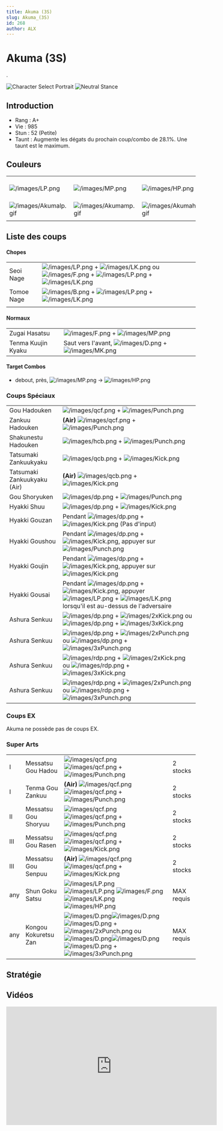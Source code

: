 ```yaml
---
title: Akuma (3S)
slug: Akuma_(3S)
id: 268
author: ALX
---
```


# Akuma (3S)

.

![Character Select
Portrait](/images/Akuma3sport.gif "Character Select Portrait") ![Neutral
Stance](/images/Akuma3s-stance.gif "Neutral Stance")

## Introduction

- Rang : A+
- Vie : 985
- Stun : 52 (Petite)
- Taunt : Augmente les dégats du prochain coup/combo de 28.1%. Une taunt
  est le maximum.

## Couleurs

|                                                |                                                |                                                |                                                |                                                |                                                |                                                                                                              |
|------------------------------------------------|------------------------------------------------|------------------------------------------------|------------------------------------------------|------------------------------------------------|------------------------------------------------|--------------------------------------------------------------------------------------------------------------|
| ![](/images/LP.png "/images/LP.png")           | ![](/images/MP.png "/images/MP.png")           | ![](/images/HP.png "/images/HP.png")           | ![](/images/LK.png "/images/LK.png")           | ![](/images/MK.png "/images/MK.png")           | ![](/images/HK.png "/images/HK.png")           | ![](/images/LP.png "/images/LP.png")![](/images/MK.png "/images/MK.png")![](/images/HP.png "/images/HP.png") |
| ![](/images/Akumalp.gif "/images/Akumalp.gif") | ![](/images/Akumamp.gif "/images/Akumamp.gif") | ![](/images/Akumahp.gif "/images/Akumahp.gif") | ![](/images/Akumalk.gif "/images/Akumalk.gif") | ![](/images/Akumamk.gif "/images/Akumamk.gif") | ![](/images/Akumahk.gif "/images/Akumahk.gif") | ![](/images/Akumalpmkhp.gif "/images/Akumalpmkhp.gif")                                                       |
|                                                |                                                |                                                |                                                |                                                |                                                |                                                                                                              |

## Liste des coups

#### Chopes

|            |                                                                                                                                                                                                 |
|------------|-------------------------------------------------------------------------------------------------------------------------------------------------------------------------------------------------|
| Seoi Nage  | ![](/images/LP.png "/images/LP.png") + ![](/images/LK.png "/images/LK.png") ou ![](/images/F.png "/images/F.png") + ![](/images/LP.png "/images/LP.png") + ![](/images/LK.png "/images/LK.png") |
| Tomoe Nage | ![](/images/B.png "/images/B.png") + ![](/images/LP.png "/images/LP.png") + ![](/images/LK.png "/images/LK.png")                                                                                |
|            |                                                                                                                                                                                                 |

#### Normaux

|                    |                                                                                              |
|--------------------|----------------------------------------------------------------------------------------------|
| Zugai Hasatsu      | ![](/images/F.png "/images/F.png") + ![](/images/MP.png "/images/MP.png")                    |
| Tenma Kuujin Kyaku | Saut vers l'avant, ![](/images/D.png "/images/D.png") + ![](/images/MK.png "/images/MK.png") |

#### Target Combos

- debout, près, ![](/images/MP.png "/images/MP.png") -\>
  ![](/images/HP.png "/images/HP.png")

### Coups Spéciaux

|                             |                                                                                                                                                                                                                      |
|-----------------------------|----------------------------------------------------------------------------------------------------------------------------------------------------------------------------------------------------------------------|
| Gou Hadouken                | ![](/images/qcf.png "/images/qcf.png") + ![](/images/Punch.png "/images/Punch.png")                                                                                                                                  |
| Zankuu Hadouken             | **(Air)** ![](/images/qcf.png "/images/qcf.png") + ![](/images/Punch.png "/images/Punch.png")                                                                                                                        |
| Shakunestu Hadouken         | ![](/images/hcb.png "/images/hcb.png") + ![](/images/Punch.png "/images/Punch.png")                                                                                                                                  |
| Tatsumaki Zankuukyaku       | ![](/images/qcb.png "/images/qcb.png") + ![](/images/Kick.png "/images/Kick.png")                                                                                                                                    |
| Tatsumaki Zankuukyaku (Air) | **(Air)** ![](/images/qcb.png "/images/qcb.png") + ![](/images/Kick.png "/images/Kick.png")                                                                                                                          |
| Gou Shoryuken               | ![](/images/dp.png "/images/dp.png") + ![](/images/Punch.png "/images/Punch.png")                                                                                                                                    |
| Hyakki Shuu                 | ![](/images/dp.png "/images/dp.png") + ![](/images/Kick.png "/images/Kick.png")                                                                                                                                      |
| Hyakki Gouzan               | Pendant ![](/images/dp.png "/images/dp.png") + ![](/images/Kick.png "/images/Kick.png") (Pas d'input)                                                                                                                |
| Hyakki Goushou              | Pendant ![](/images/dp.png "/images/dp.png") + ![](/images/Kick.png "/images/Kick.png"), appuyer sur ![](/images/Punch.png "/images/Punch.png")                                                                      |
| Hyakki Goujin               | Pendant ![](/images/dp.png "/images/dp.png") + ![](/images/Kick.png "/images/Kick.png"), appuyer sur ![](/images/Kick.png "/images/Kick.png")                                                                        |
| Hyakki Gousai               | Pendant ![](/images/dp.png "/images/dp.png") + ![](/images/Kick.png "/images/Kick.png"), appuyer ![](/images/LP.png "/images/LP.png") + ![](/images/LK.png "/images/LK.png") lorsqu'il est au-dessus de l'adversaire |
| Ashura Senkuu               | ![](/images/dp.png "/images/dp.png") + ![](/images/2xKick.png "/images/2xKick.png") ou ![](/images/dp.png "/images/dp.png") + ![](/images/3xKick.png "/images/3xKick.png")                                           |
| Ashura Senkuu               | ![](/images/dp.png "/images/dp.png") + ![](/images/2xPunch.png "/images/2xPunch.png") ou ![](/images/dp.png "/images/dp.png") + ![](/images/3xPunch.png "/images/3xPunch.png")                                       |
| Ashura Senkuu               | ![](/images/rdp.png "/images/rdp.png") + ![](/images/2xKick.png "/images/2xKick.png") ou ![](/images/rdp.png "/images/rdp.png") + ![](/images/3xKick.png "/images/3xKick.png")                                       |
| Ashura Senkuu               | ![](/images/rdp.png "/images/rdp.png") + ![](/images/2xPunch.png "/images/2xPunch.png") ou ![](/images/rdp.png "/images/rdp.png") + ![](/images/3xPunch.png "/images/3xPunch.png")                                   |

### Coups EX

Akuma ne possède pas de coups EX.

### Super Arts

|     |                      |                                                                                                                                                                                                                                                                                                                    |            |
|-----|----------------------|--------------------------------------------------------------------------------------------------------------------------------------------------------------------------------------------------------------------------------------------------------------------------------------------------------------------|------------|
| I   | Messatsu Gou Hadou   | ![](/images/qcf.png "/images/qcf.png") ![](/images/qcf.png "/images/qcf.png") + ![](/images/Punch.png "/images/Punch.png")                                                                                                                                                                                         | 2 stocks   |
| I   | Tenma Gou Zankuu     | **(Air)** ![](/images/qcf.png "/images/qcf.png") ![](/images/qcf.png "/images/qcf.png") + ![](/images/Punch.png "/images/Punch.png")                                                                                                                                                                               | 2 stocks   |
| II  | Messatsu Gou Shoryuu | ![](/images/qcf.png "/images/qcf.png") ![](/images/qcf.png "/images/qcf.png") + ![](/images/Punch.png "/images/Punch.png")                                                                                                                                                                                         | 2 stocks   |
| III | Messatsu Gou Rasen   | ![](/images/qcf.png "/images/qcf.png") ![](/images/qcf.png "/images/qcf.png") + ![](/images/Kick.png "/images/Kick.png")                                                                                                                                                                                           | 2 stocks   |
| III | Messatsu Gou Senpuu  | **(Air)** ![](/images/qcf.png "/images/qcf.png") ![](/images/qcf.png "/images/qcf.png") + ![](/images/Kick.png "/images/Kick.png")                                                                                                                                                                                 | 2 stocks   |
| any | Shun Goku Satsu      | ![](/images/LP.png "/images/LP.png") ![](/images/LP.png "/images/LP.png") ![](/images/F.png "/images/F.png") ![](/images/LK.png "/images/LK.png") ![](/images/HP.png "/images/HP.png")                                                                                                                             | MAX requis |
| any | Kongou Kokuretsu Zan | ![](/images/D.png "/images/D.png")![](/images/D.png "/images/D.png")![](/images/D.png "/images/D.png") + ![](/images/2xPunch.png "/images/2xPunch.png") ou ![](/images/D.png "/images/D.png")![](/images/D.png "/images/D.png")![](/images/D.png "/images/D.png") + ![](/images/3xPunch.png "/images/3xPunch.png") | MAX requis |

## Stratégie

## Vidéos

<iframe width='560' height='315' src='https://www.youtube.com/embed/5mXwRhaC5C0' title='YouTube video player' frameborder='0' allow='accelerometer; autoplay; clipboard-write; encrypted-media; gyroscope; picture-in-picture' allowfullscreen></iframe>
